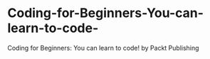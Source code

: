 # Coding-for-Beginners-You-can-learn-to-code-
Coding for Beginners: You can learn to code! by Packt Publishing
